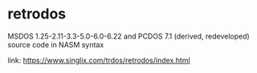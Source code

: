# retrodos
MSDOS 1.25-2.11-3.3-5.0-6.0-6.22 and PCDOS 7.1 (derived, redeveloped) source code in NASM syntax

link: https://www.singlix.com/trdos/retrodos/index.html
